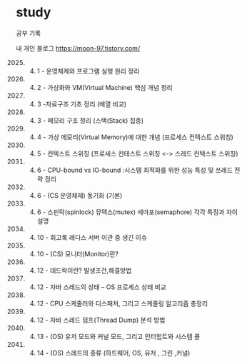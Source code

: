 # study
공부 기록

내 개인 블로그 https://moon-97.tistory.com/


2025. 4. 1 - 운영체제와 프로그램 실행 원리 정리
2025. 4. 2 - 가상화와 VM(Virtual Machine) 핵심 개념 정리
2025. 4. 3 -자료구조 기초 정리 (배열 비교)
2025. 4. 3 - 메모리 구조 정리 (스택(Stack) 집중)
2025. 4. 4 - 가상 메모리(Virtual Memory)에 대한 개념 (프로세스 컨텍스트 스위칭)
2025. 4. 5 - 컨텍스트 스위칭 (프로세스 컨테스트 스위칭 <-> 스레드 컨텍스트 스위칭)
2025. 4. 6 - CPU-bound vs IO-bound :시스템 최적화를 위한 성능 특성 및 쓰레드 전략 정리
2025. 4. 6 - (CS 운영체제) 동기화 (기본)
2025. 4. 6 - 스핀락(spinlock) 뮤텍스(mutex) 세마포(semaphore) 각각 특징과 차이 설명
2025. 4. 10 - 회고록 레디스 서버 이관 중 생긴 이슈
2025. 4. 10 - (CS) 모니터(Monitor)란?
2025. 4. 12 - 데드락이란? 발생조건,해결방법
2025. 4. 12 - 자바 스레드의 상태 – OS 프로세스 상태 비교
2025. 4. 12 - CPU 스케줄러와 디스패처, 그리고 스케줄링 알고리즘 총정리     	
2025. 4. 12 - 자바 스레드 덤프(Thread Dump) 분석 방법
2025. 4. 13 - (OS) 유저 모드와 커널 모드, 그리고 인터럽트와 시스템 콜
2025. 4. 14 - (OS) 스레드의 종류 (하드웨어, OS, 유저 , 그린 ,커널)
     
      

